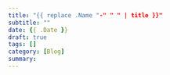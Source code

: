 ```yaml
---
title: "{{ replace .Name "-" " " | title }}"
subtitle: ""
date: {{ .Date }}
draft: true
tags: []
category: [Blog]
summary: 
---
```

